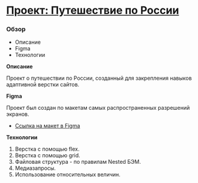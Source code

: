 # [Проект: Путешествие по России]()

### Обзор
* Описание
* Figma
* Технологии

**Описание**

Проект о путешествии по России, созданный для закрепления навыков адаптивной верстки сайтов.

**Figma**

Проект был создан по макетам самых распространенных разрешений экранов.
* [Ссылка на макет в Figma](https://www.figma.com/file/5S2WSbEFL6awjVWJ0NWL8Q/Sprint-3_-Russia-_-desktop-mobile?node-id=28503%3A0)

**Технологии**

1. Верстка с помощью flex.
2. Верстка с помощью grid.
3. Файловая структура - по правилам Nested БЭМ. 
4. Медиазапросы.
5. Использование относительных величин.
